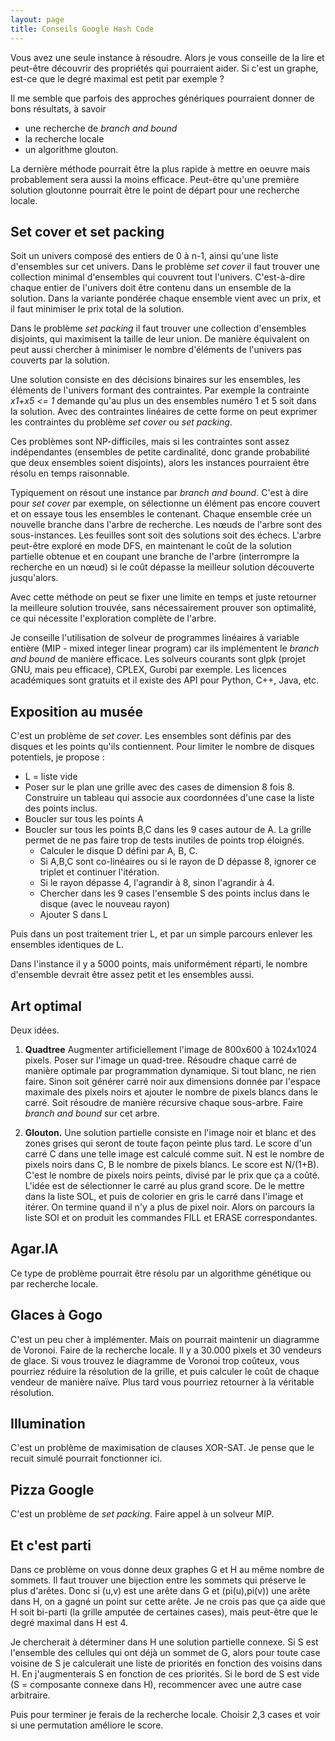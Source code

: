 ```yaml
---
layout: page
title: Conseils Google Hash Code
---
```


Vous avez une seule instance à résoudre. Alors je vous conseille de la lire et peut-être découvrir des propriétés qui pourraient aider. Si c'est un graphe, est-ce que le degré maximal est petit par exemple ?

Il me semble que parfois des approches génériques pourraient donner de bons résultats, à savoir
- une recherche de *branch and bound*
- la recherche locale
- un algorithme glouton.

La dernière méthode pourrait être la plus rapide à mettre en oeuvre mais probablement sera aussi la moins efficace.  Peut-être qu'une première solution gloutonne pourrait être le point de départ pour une recherche locale.

## Set cover et set packing

Soit un univers composé des entiers de 0 à n-1, ainsi qu'une liste d'ensembles sur cet univers.  Dans le problème *set cover* il faut trouver une collection minimal d'ensembles qui couvrent tout l'univers. C'est-à-dire chaque entier de l'univers doit être contenu dans un ensemble de la solution.  Dans la variante pondérée chaque ensemble vient avec un prix, et il faut minimiser le prix total de la solution.

Dans le problème *set packing* il faut trouver une collection d'ensembles disjoints, qui maximisent la taille de leur union.  De manière équivalent on peut aussi chercher à minimiser le nombre d'éléments de l'univers pas couverts par la solution.

Une solution consiste en des décisions binaires sur les ensembles, les éléments de l'univers formant des contraintes.  Par exemple la contrainte *x1+x5 <= 1* demande qu'au plus un des ensembles numéro 1 et 5 soit dans la solution.  Avec des contraintes linéaires de cette forme on peut exprimer les contraintes du problème *set cover* ou *set packing*.

Ces problèmes sont NP-difficiles, mais si les contraintes sont assez indépendantes (ensembles de petite cardinalité, donc grande probabilité que deux ensembles soient disjoints), alors les instances pourraient être résolu en temps raisonnable.

Typiquement on résout une instance par *branch and bound*. C'est à dire pour *set cover* par exemple, on sélectionne un élément pas encore couvert et on essaye tous les ensembles le contenant. Chaque ensemble crée un nouvelle branche dans l'arbre de recherche. Les nœuds de l'arbre sont des sous-instances. Les feuilles sont soit des solutions soit des échecs.  L'arbre peut-être exploré en mode DFS, en maintenant le coût de la solution partielle obtenue et en coupant une branche de l'arbre (interrompre la recherche en un nœud) si le coût dépasse la meilleur solution découverte jusqu'alors.

Avec cette méthode on peut se fixer une limite en temps et juste retourner la meilleure solution trouvée, sans nécessairement prouver son optimalité, ce qui nécessite l'exploration complète de l'arbre.

Je conseille l'utilisation de solveur de programmes linéaires à variable entière (MIP - mixed integer linear program) car ils implémentent le *branch and bound* de manière efficace.  Les solveurs courants sont glpk (projet GNU, mais peu efficace), CPLEX, Gurobi par exemple.  Les licences académiques sont gratuits et il existe des API pour Python, C++, Java, etc.

## Exposition au musée

C'est un problème de *set cover*.  Les ensembles sont définis par des disques et les points qu'ils contiennent.  Pour limiter le nombre de disques potentiels, je propose :

* L = liste vide
* Poser sur le plan une grille avec des cases de dimension 8 fois 8.  Construire un tableau qui associe aux coordonnées d'une case la liste des points inclus.
* Boucler sur tous les points A
* Boucler sur tous les points B,C dans les 9 cases autour de A. La grille permet de ne pas faire trop de tests inutiles de points trop éloignés.
  * Calculer le disque D défini par A, B, C.
  * Si A,B,C sont co-linéaires ou si le rayon de D dépasse 8, ignorer ce triplet et continuer l'itération.
  * Si le rayon dépasse 4, l'agrandir à 8, sinon l'agrandir à 4.
  * Chercher dans les 9 cases l'ensemble S des points inclus dans le disque (avec le nouveau rayon)
  * Ajouter S dans L

Puis dans un post traitement trier L, et par un simple parcours enlever les ensembles identiques de L.

Dans l'instance il y a 5000 points, mais uniformément réparti, le nombre d'ensemble devrait être assez petit et les ensembles aussi.

## Art optimal

Deux idées.

1. **Quadtree** Augmenter artificiellement l'image de 800x600 à 1024x1024 pixels.  Poser sur l'image un quad-tree. Résoudre chaque carré de manière optimale par programmation dynamique.  Si tout blanc, ne rien faire. Sinon soit générer carré noir aux dimensions donnée par l'espace maximale des pixels noirs et ajouter le nombre de pixels blancs dans le carré.  Soit résoudre de manière récursive chaque sous-arbre.  Faire *branch and bound* sur cet arbre.

2. **Glouton.**  Une solution partielle consiste en l'image noir et blanc et des zones grises qui seront de toute façon peinte plus tard.  Le score d'un carré  C dans une telle image est calculé comme suit.  N est le nombre de pixels noirs dans C, B le nombre de pixels blancs.  Le score est N/(1+B). C'est le nombre de pixels noirs peints, divisé par le prix que ça a coûté.  L'idée est de sélectionner le carré au plus grand score.  De le mettre dans la liste SOL, et puis de colorier en gris le carré dans l'image et itérer. On termine quand il n'y a plus de pixel noir.  Alors on parcours la liste SOl et on produit les commandes FILL et ERASE correspondantes.

## Agar.IA

Ce type de problème pourrait être résolu par un algorithme génétique ou par recherche locale.

## Glaces à Gogo

C'est un peu cher à implémenter. Mais on pourrait maintenir un diagramme de Voronoi.  Faire de la recherche locale. Il y a 30.000 pixels et 30 vendeurs de glace.  Si vous trouvez le diagramme de Voronoi trop coûteux, vous pourriez réduire la résolution de la grille, et puis calculer le coût de chaque vendeur de manière naïve.  Plus tard vous pourriez retourner à la véritable résolution.

## Illumination

C'est un problème de maximisation de clauses XOR-SAT.  Je pense que le recuit simulé pourrait fonctionner ici.

## Pizza Google

C'est un problème de *set packing*.  Faire appel à un solveur MIP.

## Et c'est parti

Dans ce problème on vous donne deux graphes G et H au même nombre de sommets. Il faut trouver une bijection entre les sommets qui préserve le plus d'arêtes.  Donc si (u,v) est une arête dans G et (pi(u),pi(v)) une arête dans H, on a gagné un point sur cette arête.   Je ne crois pas que ça aide que H soit bi-parti (la grille amputée de certaines cases), mais peut-être que le degré maximal dans H est 4.

Je chercherait à déterminer dans H une solution partielle connexe.  Si S est l'ensemble des cellules qui ont déjà un sommet de G, alors pour toute case voisine de S je calculerait une liste de priorités en fonction des voisins dans H.  En j'augmenterais S en fonction de ces priorités.  Si le bord de S est vide (S = composante connexe dans H), recommencer avec une autre case arbitraire.

Puis pour terminer je ferais de la recherche locale.  Choisir 2,3 cases et voir si une permutation améliore le score.

